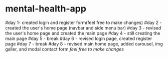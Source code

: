 # mental-health-app

#day 1- created login and register form(feel free to make changes)
#day 2 - created the user's home page (navbar and side menu bar) 
#day 3 - revised the user's home page and created the main page
#day 4 - still creating the main page
#day 5 - break
#day 6 - revised login page, created register page
#day 7 - break
#day 8 - revised main home page, added carousel, img galler, and modal contact form
*feel free to make changes*

